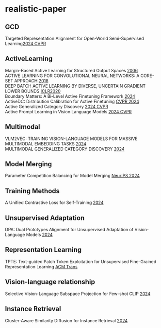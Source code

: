 # realistic-paper
## GCD
Targeted Representation Alignment for Open-World Semi-Supervised Learning[2024 CVPR](https://openaccess.thecvf.com/content/CVPR2024/papers/Xiao_Targeted_Representation_Alignment_for_Open-World_Semi-Supervised_Learning_CVPR_2024_paper.pdf)

## ActiveLearning
Margin-Based Active Learning for Structured Output Spaces [2006](https://link.springer.com/chapter/10.1007/11871842_40)  
ACTIVE LEARNING FOR CONVOLUTIONAL NEURAL NETWORKS: A CORE-SET APPROACH [2018](https://arxiv.org/pdf/1708.00489)  
DEEP BATCH ACTIVE LEARNING BY DIVERSE, UNCERTAIN GRADIENT LOWER BOUNDS [ICLR2020](https://arxiv.org/pdf/1906.03671)  
Boundary Matters: A Bi-Level Active Finetuning Framework [2024](https://arxiv.org/pdf/2403.10069)  
ActiveDC: Distribution Calibration for Active Finetuning [CVPR 2024](https://arxiv.org/pdf/2311.07634)  
Active Generalized Category Discovery [2024 CVPR](https://openaccess.thecvf.com/content/CVPR2024/papers/Ma_Active_Generalized_Category_Discovery_CVPR_2024_paper.pdf)  
Active Prompt Learning in Vision Language Models [2024 CVPR](https://arxiv.org/pdf/2403.04272)  

## Multimodal
VLM2VEC: TRAINING VISION-LANGUAGE MODELS FOR MASSIVE MULTIMODAL EMBEDDING TASKS [2024](https://arxiv.org/pdf/2410.05160)  
MULTIMODAL GENERALIZED CATEGORY DISCOVERY [2024](https://arxiv.org/pdf/2409.11624)  

## Model Merging
Parameter Competition Balancing for Model Merging [NeurIPS 2024](https://arxiv.org/pdf/2410.02396)  

## Training Methods
A Unified Contrastive Loss for Self-Training [2024](https://arxiv.org/pdf/2409.07292)  

## Unsupervised Adaptation
DPA: Dual Prototypes Alignment for Unsupervised Adaptation of Vision-Language Models [2024](https://arxiv.org/pdf/2408.08855)  

## Representation Learning
TPTE: Text-guided Patch Token Exploitation for Unsupervised Fine-Grained Representation Learning [ACM Trans](https://dl.acm.org/doi/pdf/10.1145/3673657)  

## Vision-language relationship
Selective Vision-Language Subspace Projection for Few-shot CLIP [2024](https://arxiv.org/pdf/2407.16977)

## Instance Retrieval
Cluster-Aware Similarity Diffusion for Instance Retrieval [2024](https://arxiv.org/pdf/2406.02343)
